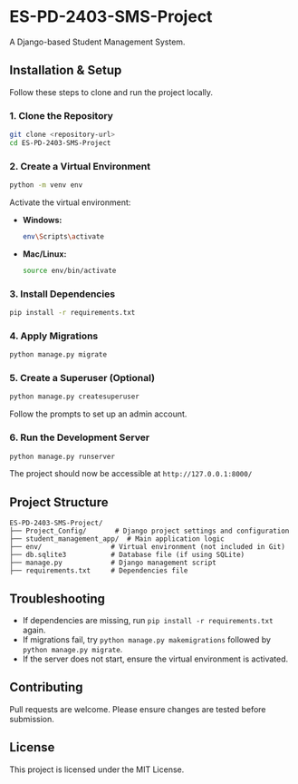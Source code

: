 # ES-PD-2403-SMS-Project

A Django-based Student Management System.

## Installation & Setup

Follow these steps to clone and run the project locally.

### 1. Clone the Repository
```bash
git clone <repository-url>
cd ES-PD-2403-SMS-Project
```

### 2. Create a Virtual Environment
```bash
python -m venv env
```
Activate the virtual environment:
- **Windows:**  
  ```bash
  env\Scripts\activate
  ```
- **Mac/Linux:**  
  ```bash
  source env/bin/activate
  ```

### 3. Install Dependencies
```bash
pip install -r requirements.txt
```

### 4. Apply Migrations
```bash
python manage.py migrate
```

### 5. Create a Superuser (Optional)
```bash
python manage.py createsuperuser
```
Follow the prompts to set up an admin account.

### 6. Run the Development Server
```bash
python manage.py runserver
```
The project should now be accessible at `http://127.0.0.1:8000/`

## Project Structure
```
ES-PD-2403-SMS-Project/
├── Project_Config/       # Django project settings and configuration
├── student_management_app/  # Main application logic
├── env/                 # Virtual environment (not included in Git)
├── db.sqlite3           # Database file (if using SQLite)
├── manage.py            # Django management script
├── requirements.txt     # Dependencies file
```

## Troubleshooting
- If dependencies are missing, run `pip install -r requirements.txt` again.
- If migrations fail, try `python manage.py makemigrations` followed by `python manage.py migrate`.
- If the server does not start, ensure the virtual environment is activated.

## Contributing
Pull requests are welcome. Please ensure changes are tested before submission.

## License
This project is licensed under the MIT License.

